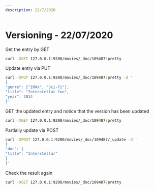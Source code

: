 ```yaml
---
description: 22/7/2020
---
```


# Versioning - 22/07/2020

Get the entry by GET

```bash
curl -XGET 127.0.0.1:9200/movies/_doc/109487?pretty
```

Update entry via PUT

```bash
curl -XPUT 127.0.0.1:9200/movies/_doc/109487?pretty -d '
{
"genre": ["IMAX", "Sci-Fi"],
"title": "Interstellar foo",
"year": 2014
}'
```

GET the updated entry and notice that the version has been updated

```bash
curl -XGET 127.0.0.1:9200/movies/_doc/109487?pretty
```

Partially update via POST

```bash
curl -XPOST 127.0.0.1:9200/movies/_doc/109487/_update -d '
{
"doc": {
"title": "Interstellar"
}
}'
```

Check the result again

```bash
curl -XGET 127.0.0.1:9200/movies/_doc/109487?pretty
```

